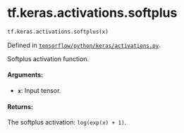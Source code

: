 <div itemscope itemtype="http://developers.google.com/ReferenceObject">
<meta itemprop="name" content="tf.keras.activations.softplus" />
<meta itemprop="path" content="Stable" />
</div>

# tf.keras.activations.softplus

``` python
tf.keras.activations.softplus(x)
```



Defined in [`tensorflow/python/keras/activations.py`](/code/stable/tensorflow/python/keras/activations.py).

Softplus activation function.

#### Arguments:

* <b>`x`</b>: Input tensor.


#### Returns:

The softplus activation: `log(exp(x) + 1)`.